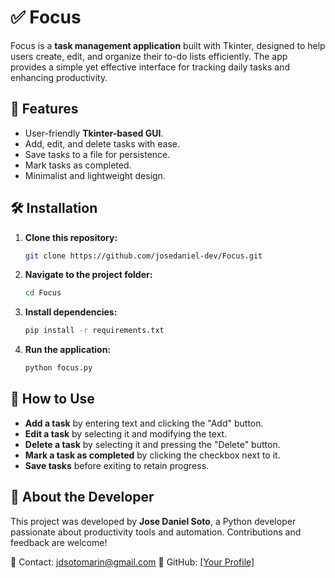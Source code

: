 # ✅ Focus  

Focus is a **task management application** built with Tkinter, designed to help users create, edit, and organize their to-do lists efficiently. The app provides a simple yet effective interface for tracking daily tasks and enhancing productivity.

## 🔧 Features  
- User-friendly **Tkinter-based GUI**.  
- Add, edit, and delete tasks with ease.  
- Save tasks to a file for persistence.  
- Mark tasks as completed.  
- Minimalist and lightweight design.  

## 🛠 Installation  

1. **Clone this repository:**  
   ```bash
   git clone https://github.com/josedaniel-dev/Focus.git
   ```  
2. **Navigate to the project folder:**  
   ```bash
   cd Focus
   ```  
3. **Install dependencies:**  
   ```bash
   pip install -r requirements.txt
   ```  
4. **Run the application:**  
   ```bash
   python focus.py
   ```  

## 🚀 How to Use  
- **Add a task** by entering text and clicking the "Add" button.  
- **Edit a task** by selecting it and modifying the text.  
- **Delete a task** by selecting it and pressing the "Delete" button.  
- **Mark a task as completed** by clicking the checkbox next to it.  
- **Save tasks** before exiting to retain progress.  

## 🌱 About the Developer  

This project was developed by **Jose Daniel Soto**, a Python developer passionate about productivity tools and automation. Contributions and feedback are welcome!

📧 Contact: jdsotomarin@gmail.com 
🔗 GitHub: [[Your Profile]  ](https://github.com/josedaniel-dev)

